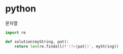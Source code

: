 # python

문자열 

```python
import re

def solution(myString, pat):
    return len(re.findall(f'(?={pat})', myString))
```
